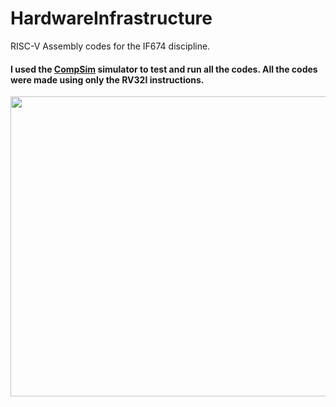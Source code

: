# HardwareInfrastructure
RISC-V Assembly codes for the IF674 discipline.

#### I used the [CompSim](http://compsim.crato.ifce.edu.br) simulator to test and run all the codes. All the codes were made using only the RV32I instructions.

<img src="https://user-images.githubusercontent.com/52019009/159973416-2bbe3e3d-cdb3-408f-b480-cc7a0fff1e4a.png" width="720" height="480" />
